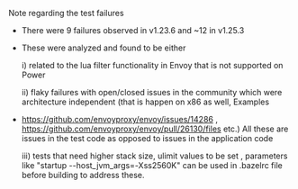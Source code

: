 Note regarding the test failures

- There were 9 failures observed in v1.23.6 and ~12 in v1.25.3

- These were analyzed and found to be either

  i)  related to the lua filter functionality in Envoy that is not supported on Power

  ii) flaky failures with open/closed issues in the community which were architecture 
independent (that is happen on x86 as well, Examples 
- https://github.com/envoyproxy/envoy/issues/14286 , 
https://github.com/envoyproxy/envoy/pull/26130/files etc.) 
All these are issues in the test code as opposed to issues in the application code

  iii) tests that need higher stack size, ulimit values to be set , 
parameters like "startup --host_jvm_args=-Xss2560K" can be used in .bazelrc file before
 building to address these.
